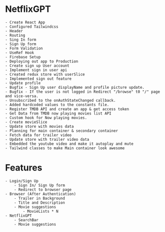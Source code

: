 # NetflixGPT

    - Create React App
    - Configured Tailwindcss
    - Header
    - Routing
    - Sing In form
    - Sign Up form
    - Form Validation
    - UseRef Hook
    - Firebase Setup
    - Deploying out app to Production
    - Create sign up User account
    - Implement sign in user api
    - Created redux store with userSlice
    - Implemented sign out feature
    - Update profile
    - Bugfix - Sign Up user displayName and profile picture update.
    - Bugfix - If the user is not logged in Redirect "/browse" t0 "/" page and vice-versa.
    - Unsubscribed to the onAuthStateChanged callback.
    - Added hardcoded values to the constants file.
    - Register TMDB API and create an app & get access token
    - Get Data from TMDB now playing movies list API 
    - Custom hook for Now playing movies.
    - Create movieSlice
    - Update store with movies data
    - Planning for main container & secondary container
    - Fetch data for trailer video
    - Update store with trailer video data
    - Embedded the youtube video and make it autoplay and mute
    - Tailwind classes to make Main container look awesome 

# Features
    - Login/Sign Up
        - Sign In/ Sign Up form
        - Redirect to browser page
    - Browser (After Authentication)
        - Trailer in Background
        - Title and Description
        - Movie suggestions
            - MovieLists * N
    - NetflixGPT
        - SearchBar
        - Movie suggestions